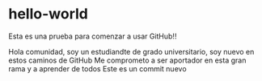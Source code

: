 # hello-world
Esta es una prueba para comenzar a usar GitHub!!

Hola comunidad, soy un estudiandte de grado universitario, soy nuevo en estos caminos de GitHub
Me comprometo a ser aportador en esta gran rama y a aprender de todos
Este es un commit nuevo
